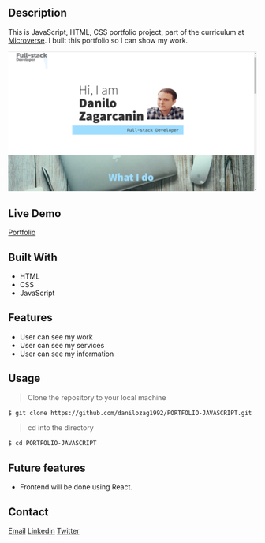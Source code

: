 
## Description
This is JavaScript, HTML, CSS portfolio project, part of the curriculum at [Microverse](https://www.microverse.org/). I built this portfolio so I can show my work.

![Screenshot](https://raw.githubusercontent.com/danilozag1992/danilozag1992.github.io/master/img/portfolio.png)

## Live Demo
[Portfolio](https://danilozag1992.github.io/)
## Built With
- HTML
- CSS
- JavaScript

## Features
- User can see my work
- User can see my services
- User can see my information
## Usage

> Clone the repository to your local machine

```sh
$ git clone https://github.com/danilozag1992/PORTFOLIO-JAVASCRIPT.git
```
> cd into the directory

```sh
$ cd PORTFOLIO-JAVASCRIPT
```
## Future features
- Frontend will be done using React.
## Contact
[Email](mailto:danilozagarcanin@gmail.com)
[Linkedin](https://www.linkedin.com/in/danilo-zagarcanin-88169b185/)
[Twitter](https://twitter.com/danilo96061514)
